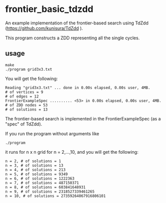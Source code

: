 # frontier_basic_tdzdd

An example implementation of the frontier-based search
using TdZdd (https://github.com/kunisura/TdZdd ).

This program constructs a ZDD representing all the single cycles.

## usage

```
make
./program grid3x3.txt
```

You will get the following:

```
Reading "grid3x3.txt" ... done in 0.00s elapsed, 0.00s user, 4MB.
# of vertices = 9
# of edges = 12
FrontierExampleSpec .......... <53> in 0.00s elapsed, 0.00s user, 4MB.
# of ZDD nodes = 53
# of solutions = 13
```

The frontier-based search is implemented in the FrontierExampleSpec
(as a "spec" of TdZdd).

If you run the program without arguments like

```
./program
```

it runs for n x n grid for n = 2,...,10, and you will get the following:

```
n = 2, # of solutions = 1
n = 3, # of solutions = 13
n = 4, # of solutions = 213
n = 5, # of solutions = 9349
n = 6, # of solutions = 1222363
n = 7, # of solutions = 487150371
n = 8, # of solutions = 603841648931
n = 9, # of solutions = 2318527339461265
n = 10, # of solutions = 27359264067916806101
```

